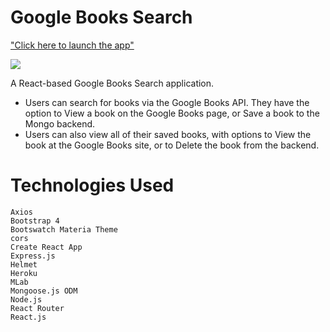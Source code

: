 # Google Books Search
["Click here to launch the app"](https://dry-oasis-63640.herokuapp.com/)

![](https://media1.tenor.com/images/591f5618423822e347cf9c9899bdf697/tenor.gif?itemid=9448505)

A React-based Google Books Search application.
* Users can search for books via the Google Books API. They have the option to View a book on the Google Books page, or Save a book to the Mongo backend.
* Users can also view all of their saved books, with options to View the book at the Google Books site, or to Delete the book from the backend.


# Technologies Used
    Axios
    Bootstrap 4
    Bootswatch Materia Theme
    cors
    Create React App
    Express.js
    Helmet
    Heroku
    MLab
    Mongoose.js ODM
    Node.js
    React Router
    React.js
